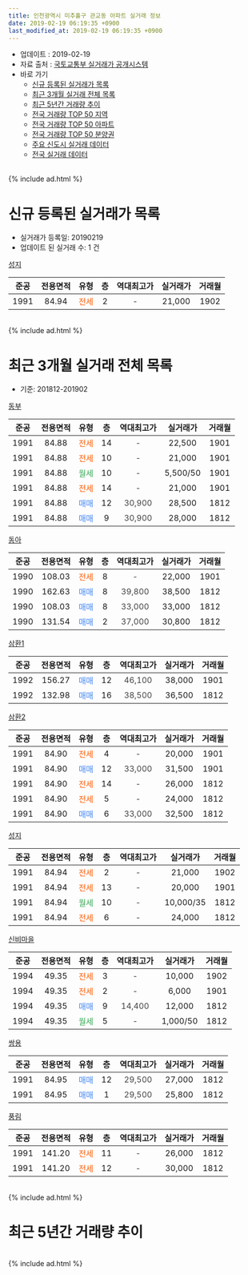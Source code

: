 ```yaml
---
title: 인천광역시 미추홀구 관교동 아파트 실거래 정보
date: 2019-02-19 06:19:35 +0900
last_modified_at: 2019-02-19 06:19:35 +0900
---
```


* 업데이트 : 2019-02-19
* 자료 출처 : [국토교통부 실거래가 공개시스템](http://rt.molit.go.kr)
* 바로 가기
    * [신규 등록된 실거래가 목록](#신규-등록된-실거래가-목록)
    * [최근 3개월 실거래 전체 목록](#최근-3개월-실거래-전체-목록)
    * [최근 5년간 거래량 추이](#최근-5년간-거래량-추이)
    * [전국 거래량 TOP 50 지역](https://ayogom.github.io/apt-trade-info/최근-3개월-전국에서-가장-거래가-많이-발생한-지역)
    * [전국 거래량 TOP 50 아파트](https://ayogom.github.io/apt-trade-info/최근-3개월-전국에서-가장-거래가-많이-발생한-아파트)
    * [전국 거래량 TOP 50 분양권](https://ayogom.github.io/apt-trade-info/최근-3개월-전국에서-가장-거래가-많이-발생한-분양권)
    * [주요 신도시 실거래 데이터](https://ayogom.github.io/apt-trade-info/주요-신도시)
    * [전국 실거래 데이터](https://ayogom.github.io/apt-trade-info/전국)
<br>
{% include ad.html %}
<br>

# 신규 등록된 실거래가 목록
* 실거래가 등록일: 20190219
* 업데이트 된 실거래 수: 1 건


[성지](https://search.naver.com/search.naver?query=%EC%9D%B8%EC%B2%9C%EA%B4%91%EC%97%AD%EC%8B%9C+%EB%AF%B8%EC%B6%94%ED%99%80%EA%B5%AC+%EA%B4%80%EA%B5%90%EB%8F%99+%EC%84%B1%EC%A7%80)

|준공|전용면적|유형|층|역대최고가|실거래가|거래월|
|:---:|:---:|:---:|:---:|:---:|:---:|:---:|
|1991|84.94|<span style="color:#ff5a00">전세</span>|2|<span style="color:#444444">-</span>|21,000|1902|


<br>
{% include ad.html %}
<br>

# 최근 3개월 실거래 전체 목록
* 기준: 201812-201902


[동부](https://search.naver.com/search.naver?query=%EC%9D%B8%EC%B2%9C%EA%B4%91%EC%97%AD%EC%8B%9C+%EB%AF%B8%EC%B6%94%ED%99%80%EA%B5%AC+%EA%B4%80%EA%B5%90%EB%8F%99+%EB%8F%99%EB%B6%80)

|준공|전용면적|유형|층|역대최고가|실거래가|거래월|
|:---:|:---:|:---:|:---:|:---:|:---:|:---:|
|1991|84.88|<span style="color:#ff5a00">전세</span>|14|<span style="color:#444444">-</span>|22,500|1901|
|1991|84.88|<span style="color:#ff5a00">전세</span>|10|<span style="color:#444444">-</span>|21,000|1901|
|1991|84.88|<span style="color:#34a853">월세</span>|10|<span style="color:#444444">-</span>|5,500/50|1901|
|1991|84.88|<span style="color:#ff5a00">전세</span>|14|<span style="color:#444444">-</span>|21,000|1901|
|1991|84.88|<span style="color:#4285f3">매매</span>|12|<span style="color:#444444">30,900</span>|28,500|1812|
|1991|84.88|<span style="color:#4285f3">매매</span>|9|<span style="color:#444444">30,900</span>|28,000|1812|

[동아](https://search.naver.com/search.naver?query=%EC%9D%B8%EC%B2%9C%EA%B4%91%EC%97%AD%EC%8B%9C+%EB%AF%B8%EC%B6%94%ED%99%80%EA%B5%AC+%EA%B4%80%EA%B5%90%EB%8F%99+%EB%8F%99%EC%95%84)

|준공|전용면적|유형|층|역대최고가|실거래가|거래월|
|:---:|:---:|:---:|:---:|:---:|:---:|:---:|
|1990|108.03|<span style="color:#ff5a00">전세</span>|8|<span style="color:#444444">-</span>|22,000|1901|
|1990|162.63|<span style="color:#4285f3">매매</span>|8|<span style="color:#444444">39,800</span>|38,500|1812|
|1990|108.03|<span style="color:#4285f3">매매</span>|8|<span style="color:#444444">33,000</span>|33,000|1812|
|1990|131.54|<span style="color:#4285f3">매매</span>|2|<span style="color:#444444">37,000</span>|30,800|1812|

[삼환1](https://search.naver.com/search.naver?query=%EC%9D%B8%EC%B2%9C%EA%B4%91%EC%97%AD%EC%8B%9C+%EB%AF%B8%EC%B6%94%ED%99%80%EA%B5%AC+%EA%B4%80%EA%B5%90%EB%8F%99+%EC%82%BC%ED%99%981)

|준공|전용면적|유형|층|역대최고가|실거래가|거래월|
|:---:|:---:|:---:|:---:|:---:|:---:|:---:|
|1992|156.27|<span style="color:#4285f3">매매</span>|12|<span style="color:#444444">46,100</span>|38,000|1901|
|1992|132.98|<span style="color:#4285f3">매매</span>|16|<span style="color:#444444">38,500</span>|36,500|1812|

[삼환2](https://search.naver.com/search.naver?query=%EC%9D%B8%EC%B2%9C%EA%B4%91%EC%97%AD%EC%8B%9C+%EB%AF%B8%EC%B6%94%ED%99%80%EA%B5%AC+%EA%B4%80%EA%B5%90%EB%8F%99+%EC%82%BC%ED%99%982)

|준공|전용면적|유형|층|역대최고가|실거래가|거래월|
|:---:|:---:|:---:|:---:|:---:|:---:|:---:|
|1991|84.90|<span style="color:#ff5a00">전세</span>|4|<span style="color:#444444">-</span>|20,000|1901|
|1991|84.90|<span style="color:#4285f3">매매</span>|12|<span style="color:#444444">33,000</span>|31,500|1901|
|1991|84.90|<span style="color:#ff5a00">전세</span>|14|<span style="color:#444444">-</span>|26,000|1812|
|1991|84.90|<span style="color:#ff5a00">전세</span>|5|<span style="color:#444444">-</span>|24,000|1812|
|1991|84.90|<span style="color:#4285f3">매매</span>|6|<span style="color:#444444">33,000</span>|32,500|1812|

[성지](https://search.naver.com/search.naver?query=%EC%9D%B8%EC%B2%9C%EA%B4%91%EC%97%AD%EC%8B%9C+%EB%AF%B8%EC%B6%94%ED%99%80%EA%B5%AC+%EA%B4%80%EA%B5%90%EB%8F%99+%EC%84%B1%EC%A7%80)

|준공|전용면적|유형|층|역대최고가|실거래가|거래월|
|:---:|:---:|:---:|:---:|:---:|:---:|:---:|
|1991|84.94|<span style="color:#ff5a00">전세</span>|2|<span style="color:#444444">-</span>|21,000|1902|
|1991|84.94|<span style="color:#ff5a00">전세</span>|13|<span style="color:#444444">-</span>|20,000|1901|
|1991|84.94|<span style="color:#34a853">월세</span>|10|<span style="color:#444444">-</span>|10,000/35|1812|
|1991|84.94|<span style="color:#ff5a00">전세</span>|6|<span style="color:#444444">-</span>|24,000|1812|

[신비마을](https://search.naver.com/search.naver?query=%EC%9D%B8%EC%B2%9C%EA%B4%91%EC%97%AD%EC%8B%9C+%EB%AF%B8%EC%B6%94%ED%99%80%EA%B5%AC+%EA%B4%80%EA%B5%90%EB%8F%99+%EC%8B%A0%EB%B9%84%EB%A7%88%EC%9D%84)

|준공|전용면적|유형|층|역대최고가|실거래가|거래월|
|:---:|:---:|:---:|:---:|:---:|:---:|:---:|
|1994|49.35|<span style="color:#ff5a00">전세</span>|3|<span style="color:#444444">-</span>|10,000|1902|
|1994|49.35|<span style="color:#ff5a00">전세</span>|2|<span style="color:#444444">-</span>|6,000|1901|
|1994|49.35|<span style="color:#4285f3">매매</span>|9|<span style="color:#444444">14,400</span>|12,000|1812|
|1994|49.35|<span style="color:#34a853">월세</span>|5|<span style="color:#444444">-</span>|1,000/50|1812|

[쌍용](https://search.naver.com/search.naver?query=%EC%9D%B8%EC%B2%9C%EA%B4%91%EC%97%AD%EC%8B%9C+%EB%AF%B8%EC%B6%94%ED%99%80%EA%B5%AC+%EA%B4%80%EA%B5%90%EB%8F%99+%EC%8C%8D%EC%9A%A9)

|준공|전용면적|유형|층|역대최고가|실거래가|거래월|
|:---:|:---:|:---:|:---:|:---:|:---:|:---:|
|1991|84.95|<span style="color:#4285f3">매매</span>|12|<span style="color:#444444">29,500</span>|27,000|1812|
|1991|84.95|<span style="color:#4285f3">매매</span>|1|<span style="color:#444444">29,500</span>|25,800|1812|

[풍림](https://search.naver.com/search.naver?query=%EC%9D%B8%EC%B2%9C%EA%B4%91%EC%97%AD%EC%8B%9C+%EB%AF%B8%EC%B6%94%ED%99%80%EA%B5%AC+%EA%B4%80%EA%B5%90%EB%8F%99+%ED%92%8D%EB%A6%BC)

|준공|전용면적|유형|층|역대최고가|실거래가|거래월|
|:---:|:---:|:---:|:---:|:---:|:---:|:---:|
|1991|141.20|<span style="color:#ff5a00">전세</span>|11|<span style="color:#444444">-</span>|26,000|1812|
|1991|141.20|<span style="color:#ff5a00">전세</span>|12|<span style="color:#444444">-</span>|30,000|1812|


<br>
{% include ad.html %}
<br>

# 최근 5년간 거래량 추이


<div style="width:100%;">
    <canvas id="deal_progress" height="200"></canvas>
</div>

<script>
new Chart(document.getElementById("deal_progress"), {
    type: 'line',
    data: {
        labels: ['201402','201403','201404','201405','201406','201407','201408','201409','201410','201411','201412','201501','201502','201503','201504','201505','201506','201507','201508','201509','201510','201511','201512','201601','201602','201603','201604','201605','201606','201607','201608','201609','201610','201611','201612','201701','201702','201703','201704','201705','201706','201707','201708','201709','201710','201711','201712','201801','201802','201803','201804','201805','201806','201807','201808','201809','201810','201811','201812','201901','201902'],
        datasets: [{
            label: '매매',
            pointRadius: 1,
            data: [20, 33, 15, 20, 12, 10, 17, 22, 15, 11, 10, 12, 16, 27, 33, 32, 20, 31, 16, 21, 8, 7, 12, 12, 9, 11, 18, 13, 16, 3, 8, 21, 20, 5, 8, 12, 8, 11, 11, 16, 17, 10, 15, 12, 12, 11, 10, 14, 8, 14, 9, 10, 5, 6, 8, 12, 16, 8, 10, 2, 0],
            borderColor: "rgba(255, 201, 14, 1)",
            backgroundColor: "rgba(255, 201, 14, 0.5)",
            fill: false,
            lineTension: 0
        },{
            label: '전월세',
            pointRadius: 1,
            data: [11, 12, 5, 13, 10, 7, 6, 9, 6, 6, 10, 15, 10, 11, 12, 17, 15, 12, 10, 5, 16, 5, 10, 13, 11, 11, 7, 15, 9, 11, 13, 11, 14, 10, 5, 10, 10, 13, 6, 9, 12, 13, 12, 8, 8, 4, 11, 11, 12, 11, 11, 11, 5, 15, 7, 9, 8, 8, 7, 8, 2],
            borderColor: "rgba(0, 141, 185, 1)",
            backgroundColor: "rgba(0, 141, 185, 0.5)",
            fill: false,
            lineTension: 0
        }
        ]
    },
    options: {
        responsive: true,
        title: {
            display: false
        },
        tooltips: {
            mode: 'index',
            intersect: false
        },
        hover: {
            mode: 'nearest',
            intersect: true
        },
        scales: {
            xAxes: [{
                display: true,
                scaleLabel: {
                    display: true,
                    labelString: '년/월'
                }
            }],
            yAxes: [{
                display: true,
                ticks: {
                    suggestedMin: 0,
                },
                scaleLabel: {
                    display: true,
                    labelString: '실거래 수'
                }
            }]
        }
    }
});

</script>


<br>
{% include ad.html %}
<br>

